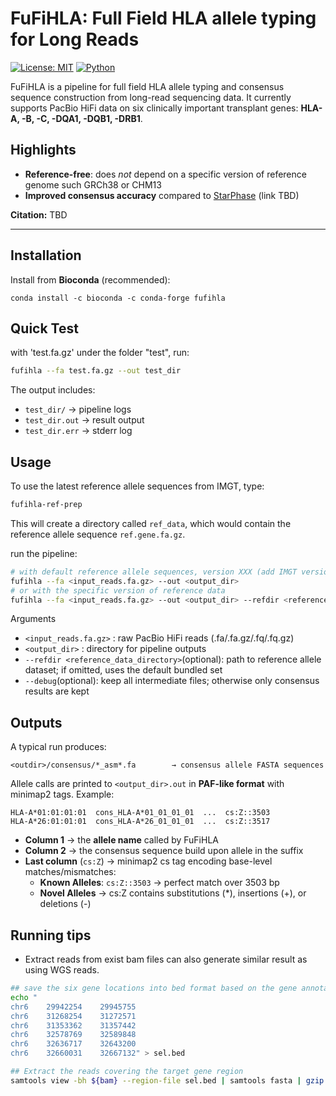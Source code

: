 # FuFiHLA: Full Field HLA allele typing for Long Reads

[![License: MIT](https://img.shields.io/badge/License-MIT-yellow.svg)](LICENSE)
[![Python](https://img.shields.io/badge/python-3.11+-blue.svg)]()

FuFiHLA is a pipeline for full field HLA allele typing and consensus sequence construction from long-read sequencing data. 
It currently supports PacBio HiFi data on six clinically important transplant genes: **HLA-A, -B, -C, -DQA1, -DQB1, -DRB1**.

## Highlights
- **Reference-free**: does *not* depend on a specific version of reference genome such GRCh38 or CHM13  
- **Improved consensus accuracy** compared to [StarPhase](#) (link TBD)  

**Citation:** TBD

---

## Installation

Install from **Bioconda** (recommended):

```
conda install -c bioconda -c conda-forge fufihla
```

## Quick Test

with 'test.fa.gz' under the folder "test", run:
```bash
fufihla --fa test.fa.gz --out test_dir
```

The output includes:
- `test_dir/` → pipeline logs
- `test_dir.out` → result output
- `test_dir.err` → stderr log

## Usage

To use the latest reference allele sequences from IMGT, type:
```bash
fufihla-ref-prep
```
This will create a directory called `ref_data`, which would contain the reference allele sequence `ref.gene.fa.gz`. 

run the pipeline:
```bash
# with default reference allele sequences, version XXX (add IMGT version number here)
fufihla --fa <input_reads.fa.gz> --out <output_dir>
# or with the specific version of reference data
fufihla --fa <input_reads.fa.gz> --out <output_dir> --refdir <reference data directory>  --debug
```

Arguments
- `<input_reads.fa.gz>` : raw PacBio HiFi reads (.fa/.fa.gz/.fq/.fq.gz)
- `<output_dir>` : directory for pipeline outputs
- `--refdir <reference_data_directory>`(optional): path to reference allele dataset; if omitted, uses the default bundled set
- `--debug`(optional): keep all intermediate files; otherwise only consensus results are kept



## Outputs
A typical run produces:
```
<outdir>/consensus/*_asm*.fa        → consensus allele FASTA sequences
```
Allele calls are printed to `<output_dir>.out` in **PAF-like format** with minimap2 tags.
Example:
```
HLA-A*01:01:01:01  cons_HLA-A*01_01_01_01  ...  cs:Z::3503
HLA-A*26:01:01:01  cons_HLA-A*26_01_01_01  ...  cs:Z::3517
```

- **Column 1** → the **allele name** called by FuFiHLA
- **Column 2** → the consensus sequence build upon allele in the suffix
- **Last column** (`cs:Z`) → minimap2 cs tag encoding base-level matches/mismatches:
  - **Known Alleles**: `cs:Z::3503` → perfect match over 3503 bp 
  - **Novel Alleles** → cs:Z contains substitutions (*), insertions (+), or deletions (-)

## Running tips

* Extract reads from exist bam files can also generate similar result as using WGS reads. 

```bash
## save the six gene locations into bed format based on the gene annotation file
echo "
chr6	29942254	29945755
chr6	31268254	31272571
chr6	31353362	31357442
chr6	32578769	32589848
chr6	32636717	32643200
chr6	32660031	32667132" > sel.bed

## Extract the reads covering the target gene region
samtools view -bh ${bam} --region-file sel.bed | samtools fasta | gzip -c > out.fa.gz

```

